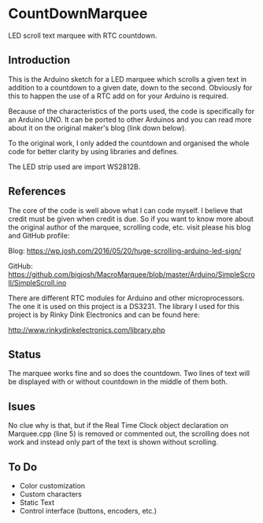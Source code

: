 # CountDownMarquee
 LED scroll text marquee with RTC countdown.

## Introduction

This is the Arduino sketch for a LED marquee which scrolls a given text in addition to a countdown to a given date, down to the second. Obviously for this to happen the use of a RTC add on for your Arduino is required.

Because of the characteristics of the ports used, the code is specifically for an Arduino UNO. It can be ported to other Arduinos and you can read more about it on the original maker's blog (link down below).

To the original work, I only added the countdown and organised the whole code for better clarity by using libraries and defines.

The LED strip used are import WS2812B.

## References

The core of the code is well above what I can code myself. I believe that credit must be given when credit is due. So if you want to know more about the original author of the marquee, scrolling code, etc. visit please his blog and GitHub profile:

Blog: https://wp.josh.com/2016/05/20/huge-scrolling-arduino-led-sign/

GitHub: https://github.com/bigjosh/MacroMarquee/blob/master/Arduino/SimpleScroll/SimpleScroll.ino

There are different RTC modules for Arduino and other microprocessors. The one it is used on this project is a DS3231. The library I used for this project is by Rinky Dink Electronics and can be found here:

http://www.rinkydinkelectronics.com/library.php

## Status

The marquee works fine and so does the countdown. Two lines of text will be displayed with or without countdown in the middle of them both.

## Isues

No clue why is that, but if the Real Time Clock object declaration on Marquee.cpp (line 5) is removed or commented out, the scrolling does not work and instead only part of the text is shown without scrolling.

## To Do

* Color customization
* Custom characters
* Static Text
* Control interface (buttons, encoders, etc.)
